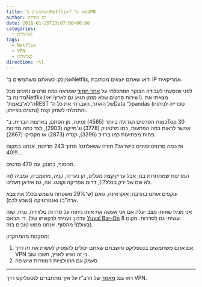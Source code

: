 ```yaml
---
title: משתמשים ב־Netflix? צאו מ־VPN
author: ים מסיקה
date: 2016-01-25T23:07:00+00:00
categories:
  - קצרצרים
tags:
  - Netflix
  - VPN
  - קצרצרים
direction: rtl
---
```


אמ;לק: כשאתם משתמשים ב־Netflix, ודאו שאתם יוצאים מכתובת IP אמריקאית.

לפני שנסעתי לעבודה הבוקר הסתכלתי על [אתר חמוד][1] שמראה כמה סרטים זמינים מכל מדינה ב־Netflix (שירות סרטים שלא מזמן הגיע גם לארץ! יאי!). מצאתי את ה־לא־באמת־REST של האתר, העברתי את כל ה־Data ל־pandas (ספרייה לניתוח נתונים בפייתון) והתחלתי לשחק קצת.

כמות הסרטים הגדולה ביותר (4565) זמינה, מן הסתם, בארצות הברית. ב־Top 30 אפשר לראות כמה הפתעות, כמו מרטיניק (3778) וג'מייקה (2903), לצד כמה מדינות פחות מפתיעות כמו ברזיל (3396), קנדה (2873) או מקסיקו (2867).

אז כמה סרטים זמינים בישראל? תודה ששאלתם! מתוך 243 מדינות, אנחנו במקום 40!!!...

מהסוף, כמובן. עם 470 סרטים.

המדינות שמתחרות בנו, אבל עדיין קצת מעלינו, הן ניגריה, קניה, מוזומביה, גמביה (זה לא שם של ירק בכלל?!), דרום אפריקה וקונגו. אה, גם איראן מעלינו.

עוקפים אותנו בהרבה: אוקראינה, גואם (ש־29% משטחה משמש בכלל את צבא ארה"ב) ואנטרטיקה (נשבע לכם).

אני מניח שאותו מצב יעלה אם אני אעשה את אותו ניתוח על סדרות טלוויזיה, נניח, שזה די מבאס. (עדכון: נעניתי לבקשתו של [Yuval Bar-On][2] ועשיתי גם לסדרות. מקום 8 בעולם! מהסוף. אנחנו ממש טובים בזה).

מסקנות מהמחקרון:

  1. אם אתם משתמשים בנטפליקס וחשבתם שאתם יכולים להפסיק לעשות את זה דרך VPN כי זה הגיע לארץ, חשבו שוב.
  2. סעמק עם הרגולציות המוזרות שיש פה

---------

ראו גם: [מאמר][3] של הרב"ז על איך מתחברים לנטפליקס דרך VPN.

 [1]: http://unogs.com/countrydetail
 [2]: https://www.facebook.com/hyuvii?__cft__[0]=AZVPXXVk4kSe1P3brSEZzUJBW8MYNy6GaS20CZF64zbKBdoaCPUcN4LCx1uizIJ8wVitn2RNPYRtFbzokZPdnR6VxPXGlJcBoKNa4yK2S9zL1bUdFUV6n04fystQQJhyTA8&__tn__=-]K-R
 [3]: http://bit.ly/1ISaQ4V
